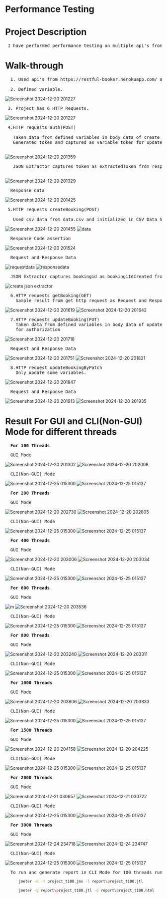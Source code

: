 # Performance Testing

# Project Description
<pre>
 I have performed performance testing on multiple api's from restful-booker.herokuapp.com with 100,200,400,600,800,1000,1500,2000,2500 and 3000 threads by applying api chaining and also using data from csv file.
</pre>
 
# Walk-through
<pre>
  1. Used api's from https://restful-booker.herokuapp.com/ and information about api's is in API Testing.pdf file.<br/>
  2. Defined variable.
</pre>


 ![Screenshot 2024-12-20 201227](https://github.com/user-attachments/assets/2ad209c8-8db3-45aa-a10e-1a524a7c7041)
<pre>
 3. Project has 6 HTTP Requests.
</pre>
 ![Screenshot 2024-12-20 201227](https://github.com/user-attachments/assets/9f738d6e-8632-498c-8dc0-3eac3a21bc51)

 <pre>
 4.HTTP requests auth(POST)<br/>
   Taken data from defined variables in body data of create http request.
   Generated token and captured as variable token for update HTTP requests.
 </pre>
 
 ![Screenshot 2024-12-20 201359](https://github.com/user-attachments/assets/ced80fe8-b5d2-4318-ad55-8bb627df1b92)
 <pre>
   JSON Extractor captures token as extractedToken from response
 </pre>
 
![Screenshot 2024-12-20 201329](https://github.com/user-attachments/assets/e20af9c6-0634-4b7a-8361-73660bd03cc6)
<pre>
  Response data
</pre>
![Screenshot 2024-12-20 201425](https://github.com/user-attachments/assets/87d089a0-da6e-4582-b183-18844dd8c7f0)
<pre>
 5.HTTP requests createBooking(POST)<br/>
   Used csv data from data.csv and initialized in CSV Data Set Config file.
</pre>
![Screenshot 2024-12-20 201455](https://github.com/user-attachments/assets/ab755ee3-7b52-4255-b834-9ffadc5a2592)
![data](https://github.com/user-attachments/assets/dc8b4fb1-6634-4e2b-bf28-57298f4a47aa)
<pre>
  Response Code assertion
</pre>
![Screenshot 2024-12-20 201524](https://github.com/user-attachments/assets/5c9819c8-dd53-483e-a2f8-ffbc97c53ef1)
<pre>
  Request and Response Data
</pre>
![requestdata](https://github.com/user-attachments/assets/1b32db72-f5a2-4c57-80e2-a51dd1da58d1)
![responsedata](https://github.com/user-attachments/assets/9824dfda-2fa0-4c82-a8ad-be91959135ac)
<pre>
  JSON Extractor captures bookingid as bookingiIdCreated from response for further operations.
</pre>
![create json extractor](https://github.com/user-attachments/assets/33ab7162-01ac-47fa-a0f5-988c0b67cbb3)

<pre>
  6.HTTP requests getBooking(GET)
    Sample result from get http request as Request and Response Data
</pre>
![Screenshot 2024-12-20 201619](https://github.com/user-attachments/assets/9ca25f38-8e10-4101-a19b-5f129a3bbcd4)
![Screenshot 2024-12-20 201642](https://github.com/user-attachments/assets/a0b8e5a8-192e-4d45-936d-58f7e52e2b6d)

<pre>
  7.HTTP requests updateBooking(PUT)
    Taken data from defined variables in body data of updateBooking http request and used token value
    for authorization
</pre>
![Screenshot 2024-12-20 201718](https://github.com/user-attachments/assets/f2f39148-64b5-4efa-99de-b8ccc594e742)
<pre>
  Request and Response Data
</pre>
![Screenshot 2024-12-20 201751](https://github.com/user-attachments/assets/dd8adadf-de54-4e83-91d0-b6e03a3a0d25)
![Screenshot 2024-12-20 201821](https://github.com/user-attachments/assets/557fb2da-b5b4-4d8f-aba1-0247941c0408)

<pre>
  8.HTTP request updateBookingByPatch
    Only update some variables.
</pre>

![Screenshot 2024-12-20 201847](https://github.com/user-attachments/assets/cc6e6f0a-caf0-4978-afb4-4ae117eff04d)
<pre>
  Request and Response Data
</pre>
![Screenshot 2024-12-20 201913](https://github.com/user-attachments/assets/81e21b38-2dd5-488b-b3f0-467d09d409f9)
![Screenshot 2024-12-20 201935](https://github.com/user-attachments/assets/03787967-b3ea-41ea-9e00-abae4850c22c)

# Result For GUI and CLI(Non-GUI) Mode for different threads
<pre>
  <b>For 100 Threads</b>
</pre>
<pre>
  GUI Mode
</pre>
![Screenshot 2024-12-20 201302](https://github.com/user-attachments/assets/66c43c81-a32e-4601-b4d2-90b054a609ed)
![Screenshot 2024-12-20 202008](https://github.com/user-attachments/assets/31ff66a0-db5d-4b3f-b331-f0c976e38819)
<pre>
  CLI(Non-GUI) Mode
</pre>
![Screenshot 2024-12-25 015300](https://github.com/user-attachments/assets/2342fb99-0172-4a41-a960-44d67565f758)
![Screenshot 2024-12-25 015137](https://github.com/user-attachments/assets/eee70f53-6fb6-4d32-9d8e-e13367e5612e)

<pre>
  <b>For 200 Threads</b>
</pre>
<pre>
  GUI Mode
</pre>
![Screenshot 2024-12-20 202730](https://github.com/user-attachments/assets/bf31b892-b2cf-4627-9462-3c3350d7f1ff)
![Screenshot 2024-12-20 202805](https://github.com/user-attachments/assets/daa2394d-1d3c-43c2-8913-6adc6e3f84a9)

<pre>
  CLI(Non-GUI) Mode
</pre>
![Screenshot 2024-12-25 015300](https://github.com/user-attachments/assets/2342fb99-0172-4a41-a960-44d67565f758)
![Screenshot 2024-12-25 015137](https://github.com/user-attachments/assets/eee70f53-6fb6-4d32-9d8e-e13367e5612e)

<pre>
  <b>For 400 Threads</b>
</pre>
<pre>
  GUI Mode
</pre>
![Screenshot 2024-12-20 203006](https://github.com/user-attachments/assets/0eb0cf8b-71d0-44e6-b828-522cf64ce6d7)
![Screenshot 2024-12-20 203034](https://github.com/user-attachments/assets/f2b7fdcb-1c9f-41a7-ad55-c44f9b0d2aee)

<pre>
  CLI(Non-GUI) Mode
</pre>
![Screenshot 2024-12-25 015300](https://github.com/user-attachments/assets/2342fb99-0172-4a41-a960-44d67565f758)
![Screenshot 2024-12-25 015137](https://github.com/user-attachments/assets/eee70f53-6fb6-4d32-9d8e-e13367e5612e)

<pre>
  <b>For 600 Threads</b>
</pre>
<pre>
  GUI Mode
</pre>
![m](https://github.com/user-attachments/assets/454a16e3-1b92-450e-a316-a77b5a71f3a0)
![Screenshot 2024-12-20 203536](https://github.com/user-attachments/assets/18a81bbb-4e7c-40ef-9eae-9e37edbe474e)

<pre>
  CLI(Non-GUI) Mode
</pre>
![Screenshot 2024-12-25 015300](https://github.com/user-attachments/assets/2342fb99-0172-4a41-a960-44d67565f758)
![Screenshot 2024-12-25 015137](https://github.com/user-attachments/assets/eee70f53-6fb6-4d32-9d8e-e13367e5612e)

<pre>
  <b>For 800 Threads</b>
</pre>
<pre>
  GUI Mode
</pre>
![Screenshot 2024-12-20 203240](https://github.com/user-attachments/assets/0d2acb99-aa1b-4e5d-9659-5cdbfce33e7c)
![Screenshot 2024-12-20 203311](https://github.com/user-attachments/assets/e105efc0-0e32-43b2-867c-cd1dbae9f715)

<pre>
  CLI(Non-GUI) Mode
</pre>
![Screenshot 2024-12-25 015300](https://github.com/user-attachments/assets/2342fb99-0172-4a41-a960-44d67565f758)
![Screenshot 2024-12-25 015137](https://github.com/user-attachments/assets/eee70f53-6fb6-4d32-9d8e-e13367e5612e)

<pre>
  <b>For 1000 Threads</b>
</pre>
<pre>
  GUI Mode
</pre>
![Screenshot 2024-12-20 203806](https://github.com/user-attachments/assets/2c9c2abd-28c4-4c20-aab9-aaf9d28cf04d)
![Screenshot 2024-12-20 203833](https://github.com/user-attachments/assets/7d04083a-6fdf-499c-bbd5-87b90b422c12)
<pre>
  CLI(Non-GUI) Mode
</pre>
![Screenshot 2024-12-25 015300](https://github.com/user-attachments/assets/2342fb99-0172-4a41-a960-44d67565f758)
![Screenshot 2024-12-25 015137](https://github.com/user-attachments/assets/eee70f53-6fb6-4d32-9d8e-e13367e5612e)

<pre>
  <b>For 1500 Threads</b>
</pre>
<pre>
  GUI Mode
</pre>
![Screenshot 2024-12-20 204158](https://github.com/user-attachments/assets/81e71930-3079-4b13-8b18-fd02a550dc7c)
![Screenshot 2024-12-20 204225](https://github.com/user-attachments/assets/49bede5f-eb6c-442c-a432-d0d539fee5c8)
<pre>
  CLI(Non-GUI) Mode
</pre>
![Screenshot 2024-12-25 015300](https://github.com/user-attachments/assets/2342fb99-0172-4a41-a960-44d67565f758)
![Screenshot 2024-12-25 015137](https://github.com/user-attachments/assets/eee70f53-6fb6-4d32-9d8e-e13367e5612e)


<pre>
  <b>For 2000 Threads</b>
</pre>
<pre>
  GUI Mode
</pre>
![Screenshot 2024-12-21 030657](https://github.com/user-attachments/assets/e5396d0d-1066-4552-aa71-62dde7f353b9)
![Screenshot 2024-12-21 030722](https://github.com/user-attachments/assets/c175165d-8f94-4060-bf2f-9567863d37c5)
<pre>
  CLI(Non-GUI) Mode
</pre>
![Screenshot 2024-12-25 015300](https://github.com/user-attachments/assets/2342fb99-0172-4a41-a960-44d67565f758)
![Screenshot 2024-12-25 015137](https://github.com/user-attachments/assets/eee7f53-6fb6-4d32-9d8e-e13367e5612e)

<pre>
  <b>For 3000 Threads</b>
</pre>
<pre>
  GUI Mode
</pre>
![Screenshot 2024-12-24 234718](https://github.com/user-attachments/assets/e5fb3c67-5d08-4764-9779-0d55d8066b71)
![Screenshot 2024-12-24 234747](https://github.com/user-attachments/assets/f6e40d42-024c-4e54-80f5-099e7f513801)
<pre>
  CLI(Non-GUI) Mode
</pre>
![Screenshot 2024-12-25 015300](https://github.com/user-attachments/assets/2342fb99-0172-4a41-a960-44d67565f758)
![Screenshot 2024-12-25 015137](https://github.com/user-attachments/assets/eee70f53-6fb6-4d32-9d8e-e13367e5612e)
<pre>
  To run and generate report in CLI Mode for 100 threads run following commands:
</pre>
```bash
      jmeter -n -t project_t100.jmx -l report\project_t100.jtl
```
```bash
      jmeter -g report\project_t100.jtl -o report\project_t100.html
```
